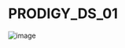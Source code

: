 # PRODIGY_DS_01
![image](https://github.com/user-attachments/assets/3f190556-94de-4aa8-8f06-8a5d86bdef79)

